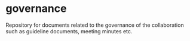 # governance
Repository for documents related to the governance of the collaboration such as guideline documents, meeting minutes etc.
